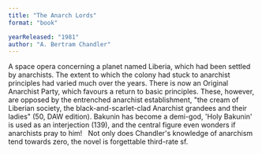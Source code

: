 ```yaml
---
title: "The Anarch Lords"
format: "book"

yearReleased: "1981"
author: "A. Bertram Chandler"
---
```

A space opera concerning a planet named Liberia, which had been settled by anarchists. The extent to which the colony had stuck to anarchist principles had varied much over the years. There is now an Original Anarchist Party, which favours a return to basic principles. These, however, are opposed by the entrenched anarchist establishment,  "the cream of Liberian society, the black-and-scarlet-clad Anarchist grandees and their ladies" (50, DAW edition). Bakunin has become a demi-god,  'Holy Bakunin' is used as an interjection (139), and the central figure even  wonders if anarchists pray to him!
 
Not only does Chandler's knowledge of anarchism tend towards zero, the novel is forgettable third-rate sf.